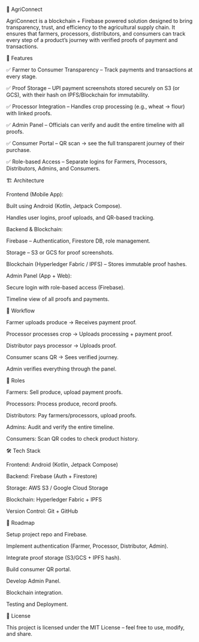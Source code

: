 🌾 AgriConnect

AgriConnect is a blockchain + Firebase powered solution designed to bring transparency, trust, and efficiency to the agricultural supply chain. It ensures that farmers, processors, distributors, and consumers can track every step of a product’s journey with verified proofs of payment and transactions.

🚀 Features

✅ Farmer to Consumer Transparency – Track payments and transactions at every stage.

✅ Proof Storage – UPI payment screenshots stored securely on S3 (or GCS), with their hash on IPFS/Blockchain for immutability.

✅ Processor Integration – Handles crop processing (e.g., wheat → flour) with linked proofs.

✅ Admin Panel – Officials can verify and audit the entire timeline with all proofs.

✅ Consumer Portal – QR scan → see the full transparent journey of their purchase.

✅ Role-based Access – Separate logins for Farmers, Processors, Distributors, Admins, and Consumers.

🏗️ Architecture

Frontend (Mobile App):

Built using Android (Kotlin, Jetpack Compose).

Handles user logins, proof uploads, and QR-based tracking.

Backend & Blockchain:

Firebase – Authentication, Firestore DB, role management.

Storage – S3 or GCS for proof screenshots.

Blockchain (Hyperledger Fabric / IPFS) – Stores immutable proof hashes.

Admin Panel (App + Web):

Secure login with role-based access (Firebase).

Timeline view of all proofs and payments.

🔗 Workflow

Farmer uploads produce → Receives payment proof.

Processor processes crop → Uploads processing + payment proof.

Distributor pays processor → Uploads proof.

Consumer scans QR → Sees verified journey.

Admin verifies everything through the panel.

👥 Roles

Farmers: Sell produce, upload payment proofs.

Processors: Process produce, record proofs.

Distributors: Pay farmers/processors, upload proofs.

Admins: Audit and verify the entire timeline.

Consumers: Scan QR codes to check product history.

🛠️ Tech Stack

Frontend: Android (Kotlin, Jetpack Compose)

Backend: Firebase (Auth + Firestore)

Storage: AWS S3 / Google Cloud Storage

Blockchain: Hyperledger Fabric + IPFS

Version Control: Git + GitHub

📌 Roadmap

 Setup project repo and Firebase.

 Implement authentication (Farmer, Processor, Distributor, Admin).

 Integrate proof storage (S3/GCS + IPFS hash).

 Build consumer QR portal.

 Develop Admin Panel.

 Blockchain integration.

 Testing and Deployment.

📄 License

This project is licensed under the MIT License – feel free to use, modify, and share.
